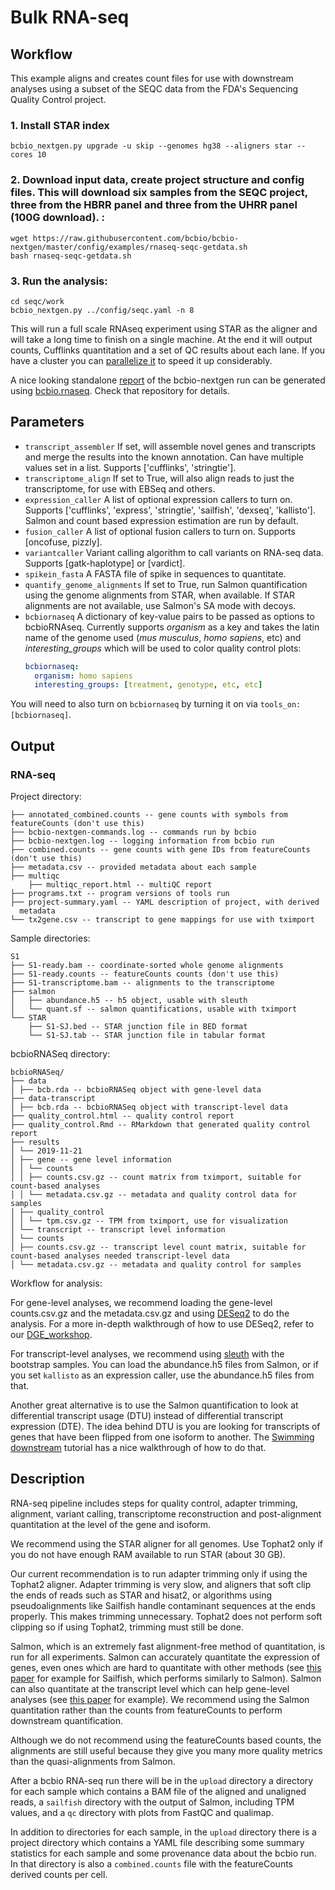 # Bulk RNA-seq

## Workflow

This example aligns and creates count files for use with downstream analyses using a subset of the SEQC data from the FDA's Sequencing Quality Control project.

### 1. Install STAR index
```
bcbio_nextgen.py upgrade -u skip --genomes hg38 --aligners star --cores 10
```

### 2. Download input data, create project structure and config files. This will download six samples from the SEQC project, three from the HBRR panel and three from the UHRR panel (100G download). :
```shell
wget https://raw.githubusercontent.com/bcbio/bcbio-nextgen/master/config/examples/rnaseq-seqc-getdata.sh
bash rnaseq-seqc-getdata.sh
```

### 3. Run the analysis:
```shell
cd seqc/work
bcbio_nextgen.py ../config/seqc.yaml -n 8
```

This will run a full scale RNAseq experiment using STAR as the aligner and will take a long time to finish on a single machine. At the end it will output counts, Cufflinks quantitation and a set of QC results about each lane. If you have a cluster you can [parallelize it](parallel) to speed it up considerably.

A nice looking standalone [report](https://rawgit.com/roryk/bcbio.rnaseq/master/docs/qc-summary.html) of the bcbio-nextgen run can be generated using [bcbio.rnaseq](https://github.com/roryk/bcbio.rnaseq). Check that repository for details.

## Parameters

* `transcript_assembler` If set, will assemble novel genes and transcripts and merge the results into the known annotation. Can have multiple values set in a list. Supports ['cufflinks', 'stringtie'].
* `transcriptome_align` If set to True, will also align reads to just the transcriptome, for use with EBSeq and others.
* `expression_caller` A list of optional expression callers to turn on. Supports ['cufflinks', 'express', 'stringtie', 'sailfish', 'dexseq', 'kallisto']. Salmon and count based expression estimation are run by default.
* `fusion_caller` A list of optional fusion callers to turn on. Supports [oncofuse, pizzly].
* `variantcaller` Variant calling algorithm to call variants on RNA-seq data. Supports [gatk-haplotype] or [vardict].
* `spikein_fasta` A FASTA file of spike in sequences to quantitate.
* `quantify_genome_alignments` If set to True, run Salmon quantification using the genome alignments from STAR, when available. If STAR alignments are not available, use Salmon's SA mode with decoys.
* `bcbiornaseq` A dictionary of key-value pairs to be passed as options to bcbioRNAseq. Currently supports _organism_ as a key and takes the latin name of the genome used (_mus
musculus_, _homo sapiens_, etc) and _interesting_groups_ which will be used to color
quality control plots:
    ```yaml
    bcbiornaseq:
      organism: homo sapiens
      interesting_groups: [treatment, genotype, etc, etc]
    ```
You will need to also turn on `bcbiornaseq` by turning it on via `tools_on: [bcbiornaseq]`.

## Output

### RNA-seq

Project directory:
```
├── annotated_combined.counts -- gene counts with symbols from featureCounts (don't use this)
├── bcbio-nextgen-commands.log -- commands run by bcbio
├── bcbio-nextgen.log -- logging information from bcbio run
├── combined.counts -- gene counts with gene IDs from featureCounts (don't use this)
├── metadata.csv -- provided metadata about each sample
├── multiqc
    ├── multiqc_report.html -- multiQC report
├── programs.txt -- program versions of tools run
├── project-summary.yaml -- YAML description of project, with derived
  metadata
└── tx2gene.csv -- transcript to gene mappings for use with tximport
```
Sample directories:
```
S1
├── S1-ready.bam -- coordinate-sorted whole genome alignments
├── S1-ready.counts -- featureCounts counts (don't use this)
├── S1-transcriptome.bam -- alignments to the transcriptome
├── salmon
│   ├── abundance.h5 -- h5 object, usable with sleuth
│   └── quant.sf -- salmon quantifications, usable with tximport
└── STAR
    ├── S1-SJ.bed -- STAR junction file in BED format
    └── S1-SJ.tab -- STAR junction file in tabular format
```
bcbioRNASeq directory:
```
bcbioRNASeq/
├── data
│ ├── bcb.rda -- bcbioRNASeq object with gene-level data
├── data-transcript
│ ├── bcb.rda -- bcbioRNASeq object with transcript-level data
├── quality_control.html -- quality control report
├── quality_control.Rmd -- RMarkdown that generated quality control report
├── results
│ └── 2019-11-21
│ ├── gene -- gene level information
│ │ └── counts
│ │ ├── counts.csv.gz -- count matrix from tximport, suitable for count-based analyses
│ │ └── metadata.csv.gz -- metadata and quality control data for samples
│ ├── quality_control
│ │ └── tpm.csv.gz -- TPM from tximport, use for visualization
│ └── transcript -- transcript level information
│ └── counts
│ ├── counts.csv.gz -- transcript level count matrix, suitable for count-based analyses needed transcript-level data
│ └── metadata.csv.gz -- metadata and quality control for samples
```
Workflow for analysis:

For gene-level analyses, we recommend loading the gene-level counts.csv.gz and the metadata.csv.gz and using [DESeq2](https://bioconductor.org/packages/release/bioc/html/DESeq2.html) to do the analysis. For a more in-depth walkthrough of how to use DESeq2, refer to our [DGE_workshop](https://hbctraining.github.io/DGE_workshop_salmon/schedule/).

For transcript-level analyses, we recommend using [sleuth](https://seqcluster.readthedocs.io/mirna_annotation.html) with the bootstrap samples. You can load the abundance.h5 files from Salmon, or if you set `kallisto` as an expression caller, use the abundance.h5 files from that.

Another great alternative is to use the Salmon quantification to look at differential transcript usage (DTU) instead of differential transcript expression (DTE). The idea behind DTU is you are looking for transcripts of genes that have been flipped from one isoform to another. The [Swimming downstream](https://www.bioconductor.org/packages/devel/workflows/vignettes/rnaseqDTU/inst/doc/rnaseqDTU.html#salmon-quantification) tutorial has a nice walkthrough of how to do that.

## Description

RNA-seq pipeline includes steps for quality control, adapter trimming, alignment, variant calling, transcriptome reconstruction and post-alignment quantitation at the level of the gene and isoform.

We recommend using the STAR aligner for all genomes. Use Tophat2 only if you do not have enough RAM available to run STAR (about 30 GB).

Our current recommendation is to run adapter trimming only if using the Tophat2 aligner. Adapter trimming is very slow, and aligners that soft clip the ends of reads such as STAR and hisat2, or algorithms using pseudoalignments like Sailfish handle contaminant sequences at the ends properly. This makes trimming unnecessary. Tophat2 does not perform soft clipping so if using Tophat2, trimming must still be done.

Salmon, which is an extremely fast alignment-free method of quantitation, is run for all experiments. Salmon can accurately quantitate the expression of genes, even ones which are hard to quantitate with other methods (see [this paper](https://doi.org/10.1186/s13059-015-0734-x) for example for Sailfish, which performs similarly to Salmon). Salmon can also quantitate at the transcript level which can help gene-level analyses
(see [this paper](https://doi.org/10.12688/f1000research.7563.1) for example). We recommend using the Salmon quantitation rather than the counts from featureCounts to perform downstream quantification.

Although we do not recommend using the featureCounts based counts, the alignments are still useful because they give you many more quality metrics than the quasi-alignments from Salmon.

After a bcbio RNA-seq run there will be in the `upload` directory a directory for each sample which contains a BAM file of the aligned and unaligned reads, a `sailfish` directory with the output of Salmon, including TPM values, and a `qc` directory with plots from FastQC and qualimap.

In addition to directories for each sample, in the `upload` directory there is a project directory which contains a YAML file describing some summary statistics for each sample and some provenance data about the bcbio run. In that directory is also a `combined.counts` file with the featureCounts derived counts per cell.
